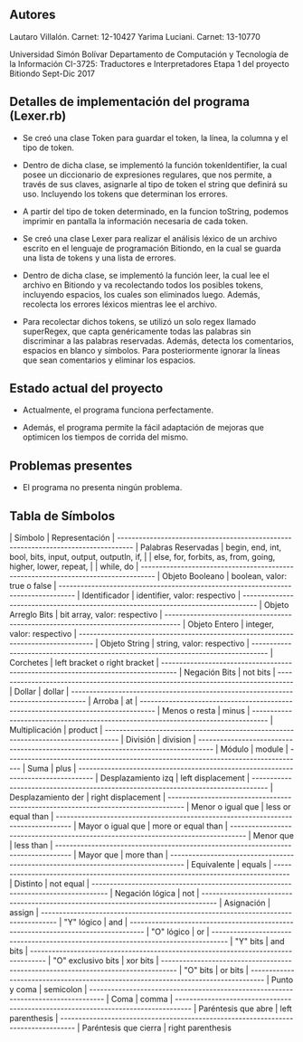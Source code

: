 Autores
-------------------------------------------------------------------

Lautaro Villalón. Carnet: 12-10427
Yarima Luciani. Carnet: 13-10770

Universidad Simón Bolívar
Departamento de Computación y Tecnología de la Información 
CI-3725: Traductores e Interpretadores
Etapa 1 del proyecto Bitiondo
Sept-Dic 2017 


Detalles de implementación del programa (Lexer.rb)
-------------------------------------------------------------------

- Se creó una clase Token para guardar el token, la línea, la columna y el tipo de token. 

- Dentro de dicha clase, se implementó la función tokenIdentifier, la cual posee un diccionario de expresiones regulares, que nos permite, a través de sus claves, asignarle al tipo de token el string que definirá su uso. Incluyendo los tokens que determinan los errores.

- A partir del tipo de token determinado, en la funcion toString, podemos imprimir en pantalla la información necesaria de cada token.

- Se creó una clase Lexer para realizar el análisis léxico de un archivo escrito en el lenguaje de programación Bitiondo, en la cual se guarda una lista de tokens y una lista de errores. 

- Dentro de dicha clase, se implementó la función leer, la cual lee el archivo en Bitiondo y va recolectando todos los posibles tokens, incluyendo espacios, los cuales son eliminados luego. Además, recolecta los errores léxicos mientras lee el archivo.

- Para recolectar dichos tokens, se utilizó un solo regex llamado superRegex, que capta genéricamente todas las palabras sin discriminar a las palabras reservadas. Además, detecta los comentarios, espacios en blanco y símbolos. Para posteriormente ignorar la líneas que sean comentarios y eliminar los espacios. 


Estado actual del proyecto 
-------------------------------------------------------------------

- Actualmente, el programa funciona perfectamente.

- Además, el programa permite la fácil adaptación de mejoras que optimicen los tiempos de corrida del mismo.


Problemas presentes 
-------------------------------------------------------------------

- El programa no presenta ningún problema. 


Tabla de Símbolos 
-------------------------------------------------------------------

| Símbolo				| Representación
| ----------------------------------------------------------------------------------
| Palabras Reservadas 	| begin, end, int, bool, bits, input, output, outputln, if,
| 		            	| else, for, forbits, as, from, going, higher, lower, repeat,
| 		            	| while, do
| ----------------------------------------------------------------------------------
| Objeto Booleano		| boolean, valor: true o false
| ----------------------------------------------------------------------------------
| Identificador			| identifier, valor: respectivo
| ----------------------------------------------------------------------------------
| Objeto Arreglo Bits 	| bit array, valor: respectivo
| ----------------------------------------------------------------------------------
| Objeto Entero			| integer, valor: respectivo
| ----------------------------------------------------------------------------------
| Objeto String 		| string, valor: respectivo
| ----------------------------------------------------------------------------------
| Corchetes				| left bracket o right bracket
| ----------------------------------------------------------------------------------
| Negación Bits 		| not bits
| ----------------------------------------------------------------------------------
| Dollar 				| dollar
| ----------------------------------------------------------------------------------
| Arroba 				| at
| ----------------------------------------------------------------------------------
| Menos o resta 		| minus
| ----------------------------------------------------------------------------------
| Multiplicación		| product
| ----------------------------------------------------------------------------------
| División 				| division
| ----------------------------------------------------------------------------------
| Módulo 				| module
| ----------------------------------------------------------------------------------
| Suma 				    | plus
| ----------------------------------------------------------------------------------
| Desplazamiento izq    | left displacement 
| ----------------------------------------------------------------------------------
| Desplazamiento der 	| right displacement 
| ----------------------------------------------------------------------------------
| Menor o igual que 	| less or equal than
| ----------------------------------------------------------------------------------
| Mayor o igual que 	| more or equal than
| ----------------------------------------------------------------------------------
| Menor que 	        | less than
| ----------------------------------------------------------------------------------
| Mayor que         	| more than
| ----------------------------------------------------------------------------------
| Equivalente       	| equals
| ----------------------------------------------------------------------------------
| Distinto          	| not equal
| ----------------------------------------------------------------------------------
| Negación lógica       | not
| ----------------------------------------------------------------------------------
| Asignación        	| assign
| ----------------------------------------------------------------------------------
| "Y" lógico          	| and
| ----------------------------------------------------------------------------------
| "O" lógico          	| or
| ----------------------------------------------------------------------------------
| "Y" bits          	| and bits
| ----------------------------------------------------------------------------------
| "O" exclusivo bits    | xor bits
| ----------------------------------------------------------------------------------
| "O" bits          	| or bits
| ----------------------------------------------------------------------------------
| Punto y coma          | semicolon
| ----------------------------------------------------------------------------------
| Coma          	    | comma
| ----------------------------------------------------------------------------------
| Paréntesis que abre  	| left parenthesis 
| ----------------------------------------------------------------------------------
| Paréntesis que cierra | right parenthesis 

